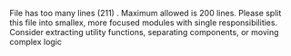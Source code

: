 File has too many lines (211) . Maximum allowed is 200 lines. Please split this file into smallex, more focused modules with single responsibilities. Consider extracting utility functions, separating components, or moving complex logic
